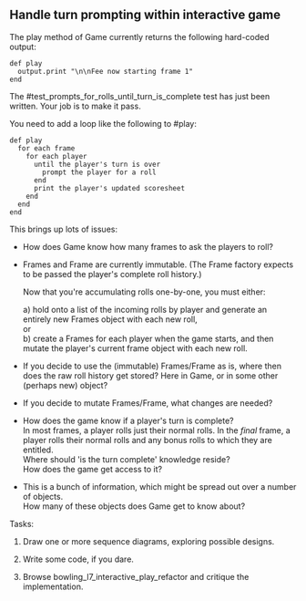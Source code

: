 ## Handle turn prompting within interactive game

The play method of Game currently returns the following hard-coded output:

    def play
      output.print "\n\nFee now starting frame 1" 
    end

The #test_prompts_for_rolls_until_turn_is_complete test has just been written.
Your job is to make it pass.

You need to add a loop like the following to #play:
  
    def play
      for each frame
        for each player
          until the player's turn is over
            prompt the player for a roll
          end
          print the player's updated scoresheet
        end
      end
    end

This brings up lots of issues:

* How does Game know how many frames to ask the players to roll?

* Frames and Frame are currently immutable.  (The Frame factory
    expects to be passed the player's complete roll history.)

    Now that you're accumulating rolls one-by-one, you must either:

    a) hold onto a list of the incoming rolls by player and generate
       an entirely new Frames object with each new roll,  
      or  
    b) create a Frames for each player when the game starts, and then
        mutate the player's current frame object with each new roll.

* If you decide to use the (immutable) Frames/Frame as is, where
    then does the raw roll history get stored? Here in Game, or
    in some other (perhaps new) object?

* If you decide to mutate Frames/Frame, what changes are needed?

* How does the game know if a player's turn is complete?  
   In most frames, a player rolls just their normal rolls.
   In the _final_ frame, a player rolls their normal rolls and any bonus rolls
     to which they are entitled.  
   Where should 'is the turn complete' knowledge reside?  
   How does the game get access to it?

* This is a bunch of information, which might be spread out over
     a number of objects.  
     How many of these objects does Game get to know about?

Tasks:
1. Draw one or more sequence diagrams, exploring possible designs.

1. Write some code, if you dare. 

1. Browse bowling_l7_interactive_play_refactor and critique the implementation.
